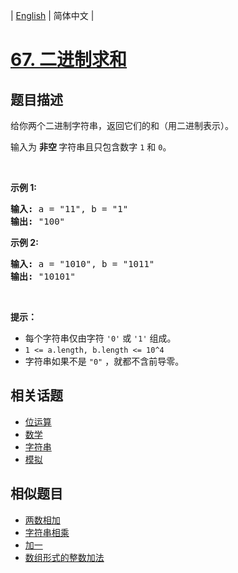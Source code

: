 
| [English](README_EN.md) | 简体中文 |

# [67. 二进制求和](https://leetcode-cn.com/problems/add-binary/)

## 题目描述

<p>给你两个二进制字符串，返回它们的和（用二进制表示）。</p>

<p>输入为 <strong>非空 </strong>字符串且只包含数字&nbsp;<code>1</code>&nbsp;和&nbsp;<code>0</code>。</p>

<p>&nbsp;</p>

<p><strong>示例&nbsp;1:</strong></p>

<pre><strong>输入:</strong> a = &quot;11&quot;, b = &quot;1&quot;
<strong>输出:</strong> &quot;100&quot;</pre>

<p><strong>示例&nbsp;2:</strong></p>

<pre><strong>输入:</strong> a = &quot;1010&quot;, b = &quot;1011&quot;
<strong>输出:</strong> &quot;10101&quot;</pre>

<p>&nbsp;</p>

<p><strong>提示：</strong></p>

<ul>
	<li>每个字符串仅由字符 <code>&#39;0&#39;</code> 或 <code>&#39;1&#39;</code> 组成。</li>
	<li><code>1 &lt;= a.length, b.length &lt;= 10^4</code></li>
	<li>字符串如果不是 <code>&quot;0&quot;</code> ，就都不含前导零。</li>
</ul>


## 相关话题

- [位运算](https://leetcode-cn.com/tag/bit-manipulation)
- [数学](https://leetcode-cn.com/tag/math)
- [字符串](https://leetcode-cn.com/tag/string)
- [模拟](https://leetcode-cn.com/tag/simulation)

## 相似题目

- [两数相加](../add-two-numbers/README.md)
- [字符串相乘](../multiply-strings/README.md)
- [加一](../plus-one/README.md)
- [数组形式的整数加法](../add-to-array-form-of-integer/README.md)
